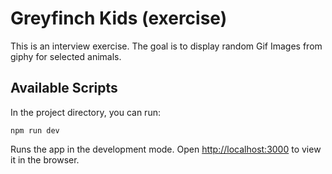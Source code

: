 # Greyfinch Kids (exercise)

This is an interview exercise. The goal is to display random Gif Images from giphy for selected animals.

## Available Scripts

In the project directory, you can run:

`npm run dev`

Runs the app in the development mode.
Open <http://localhost:3000> to view it in the browser.
